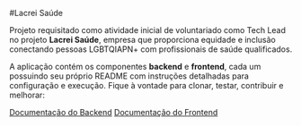 #Lacrei Saúde

Projeto requisitado como atividade inicial de voluntariado como Tech Lead no projeto **Lacrei Saúde**, empresa que proporciona equidade e inclusão conectando pessoas LGBTQIAPN+ com profissionais de saúde qualificados.

A aplicação contém os componentes **backend** e **frontend**, cada um possuindo seu próprio README com instruções detalhadas para configuração e execução. Fique à vontade para clonar, testar, contribuir e melhorar:

[Documentação do Backend](./lacrei-backend/README.md)
[Documentação do Frontend](./lacrei-frontend/README.md)
